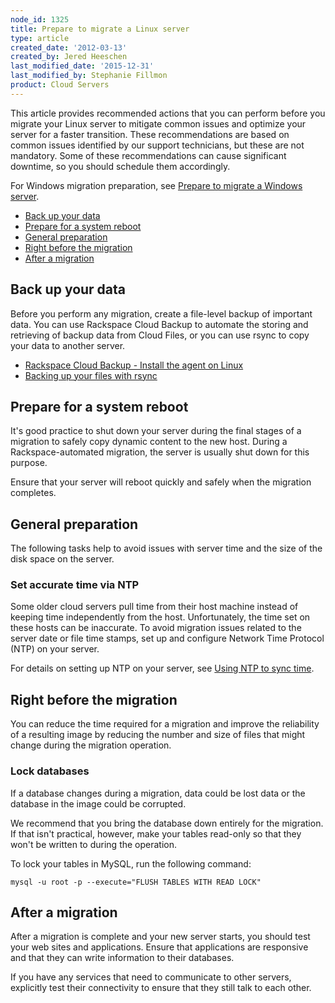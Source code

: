 ```yaml
---
node_id: 1325
title: Prepare to migrate a Linux server
type: article
created_date: '2012-03-13'
created_by: Jered Heeschen
last_modified_date: '2015-12-31'
last_modified_by: Stephanie Fillmon
product: Cloud Servers
---
```


This article provides recommended actions that you can perform before
you migrate your Linux server to mitigate common issues and optimize
your server for a faster transition. These recommendations are based on
common issues identified by our support technicians, but these are not
mandatory. Some of these recommendations can cause significant downtime,
so you should schedule them accordingly.

For Windows migration preparation, see [Prepare to migrate a Windows
server](/how-to/prepare-to-migrate-a-windows-server).

-   [Back up your data](#backUpYourData)
-   [Prepare for a system reboot](#prepareforSystemReboot)
-   [General preparation](#generalPrep)
-   [Right before the migration](#rightBefore)
-   [After a migration](#afterMigration)

Back up your data
---------------------

Before you perform any migration, create a file-level backup of
important data. You can use Rackspace Cloud Backup to automate the
storing and retrieving of backup data from Cloud Files, or you can use
rsync to copy your data to another server.

-   [Rackspace Cloud Backup - Install the agent on
    Linux](/how-to/rackspace-cloud-backup-install-the-agent-on-linux)
-   [Backing up your files with
    rsync](/how-to/backing-up-your-files-with-rsync)

Prepare for a system reboot
-------------------------------

It's good practice to shut down your server during the final stages of a
migration to safely copy dynamic content to the new host. During a
Rackspace-automated migration, the server is usually shut down for this
purpose.

Ensure that your server will reboot quickly and safely when the
migration completes.

General preparation
-----------------------

The following tasks help to avoid issues with server time and the size
of the disk space on the server.

### Set accurate time via NTP

Some older cloud servers pull time from their host machine instead
of keeping time independently from the host. Unfortunately, the time set
on these hosts can be inaccurate. To avoid migration issues related to
the server date or file time stamps, set up and configure Network Time
Protocol (NTP) on your server.

For details on setting up NTP on your server, see [Using NTP to sync
time](/how-to/using-ntp-to-sync-time).

Right before the migration
------------------------------

You can reduce the time required for a migration and improve the
reliability of a resulting image by reducing the number and size of
files that might change during the migration operation.

### Lock databases

If a database changes during a migration, data could be lost data or the
database in the image could be corrupted.

We recommend that you bring the database down entirely for the
migration. If that isn't practical, however, make your tables read-only
so that they won't be written to during the operation.

To lock your tables in MySQL, run the following command:

    mysql -u root -p --execute="FLUSH TABLES WITH READ LOCK"

After a migration
---------------------

After a migration is complete and your new server starts, you should
test your web sites and applications. Ensure that applications are
responsive and that they can write information to their databases.

If you have any services that need to communicate to other servers,
explicitly test their connectivity to ensure that they still talk to
each other.


